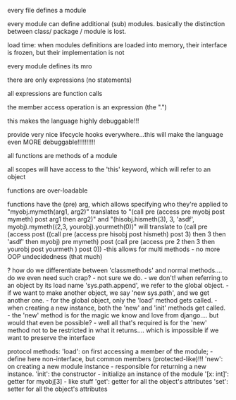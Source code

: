 every file defines a module

every module can define additional (sub) modules. basically the distinction between class/ package / module is lost.

load time: when modules definitions are loaded into memory, their interface is frozen, but their implementation is not

every module defines its mro

there are only expressions (no statements)

all expressions are function calls

the member access operation is an expression (the ".")

this makes the language highly debuggable!!!

provide very nice lifecycle hooks everywhere...this will make the language even MORE debuggable!!!!!!!!!!

all functions are methods of a module

all scopes will have access to the 'this' keyword, which will refer to an object

functions are over-loadable

functions have the (pre) arg, which allows specifying who they're applied to
    "myobj.mymeth(arg1, arg2)" translates to "(call pre (access pre myobj post mymeth) post arg1 then arg2)"
    and "(hisobj.hismeth(3), 3, 'asdf', myobj).mymeth((2,3, yourobj).yourmeth(0))" will translate to
    (call pre (access post ((call pre (access pre hisobj post hismeth) post 3) then 3 then 'asdf' then myobj) pre mymeth) post (call pre (access pre 2 then 3 then yourobj post yourmeth ) post 0))
        -this allows for multi methods - no more OOP undecidedness (that much)


? how do we differentiate between 'classmethods' and normal methods.... do we even need such crap? - not sure we do.
    - we don't! when referring to an object by its load name 'sys.path.append', we refer to the global object.
        - if we want to make another object, we say 'new sys.path', and we get another one.
        - for the global object, only the 'load' method gets called.
        - when creating a new instance, both the 'new' and 'init' methods get called.
        - the 'new' method is for the magic we know and love from django.... but would that even be possible?
            - well all that's required is for the 'new' method not to be restricted in what it returns.... which is impossible
              if we want to preserve the interface

protocol methods:
    'load': on first accessing a member of the module; -define here non-interface, but common members (protected-like)!!!
    'new': on creating a new module instance - responsible for returning a new instance.
    'init': the constructor - initialize an instance of the module
    '[x: int]': getter for myobj[3] - like stuff
    'get': getter for all the object's attributes
    'set': setter for all the object's attributes